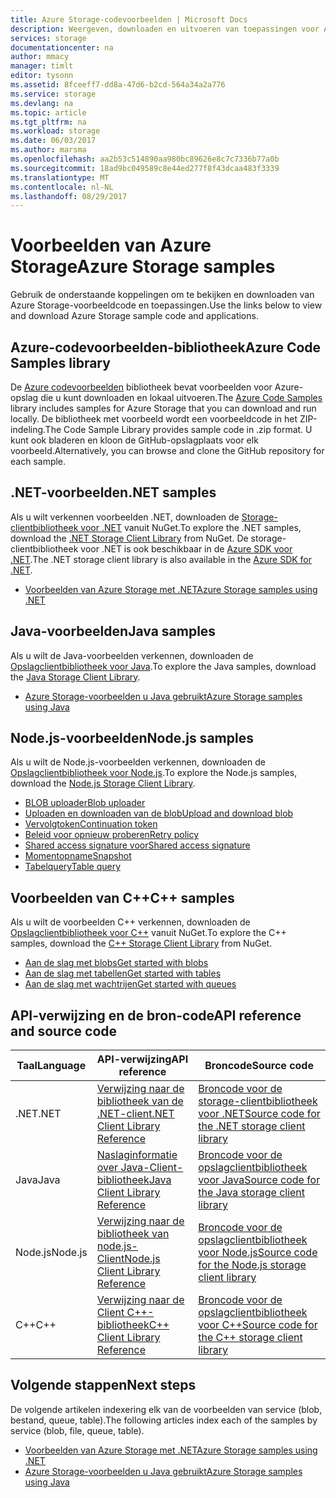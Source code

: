 ```yaml
---
title: Azure Storage-codevoorbeelden | Microsoft Docs
description: Weergeven, downloaden en uitvoeren van toepassingen voor Azure Storage en voorbeeldcode. Ontdek aan de slag voorbeelden voor blobs, wachtrijen, tabellen en bestanden, met behulp van de opslagclientbibliotheken .NET, Java, Node.js en C++.
services: storage
documentationcenter: na
author: mmacy
manager: timlt
editor: tysonn
ms.assetid: 8fceeff7-dd8a-47d6-b2cd-564a34a2a776
ms.service: storage
ms.devlang: na
ms.topic: article
ms.tgt_pltfrm: na
ms.workload: storage
ms.date: 06/03/2017
ms.author: marsma
ms.openlocfilehash: aa2b53c514890aa980bc89626e8c7c7336b77a0b
ms.sourcegitcommit: 18ad9bc049589c8e44ed277f8f43dcaa483f3339
ms.translationtype: MT
ms.contentlocale: nl-NL
ms.lasthandoff: 08/29/2017
---
```

# <a name="azure-storage-samples"></a><span data-ttu-id="72048-104">Voorbeelden van Azure Storage</span><span class="sxs-lookup"><span data-stu-id="72048-104">Azure Storage samples</span></span>

<span data-ttu-id="72048-105">Gebruik de onderstaande koppelingen om te bekijken en downloaden van Azure Storage-voorbeeldcode en toepassingen.</span><span class="sxs-lookup"><span data-stu-id="72048-105">Use the links below to view and download Azure Storage sample code and applications.</span></span>

## <a name="azure-code-samples-library"></a><span data-ttu-id="72048-106">Azure-codevoorbeelden-bibliotheek</span><span class="sxs-lookup"><span data-stu-id="72048-106">Azure Code Samples library</span></span>
<span data-ttu-id="72048-107">De [Azure codevoorbeelden](https://azure.microsoft.com/documentation/samples/?service=storage) bibliotheek bevat voorbeelden voor Azure-opslag die u kunt downloaden en lokaal uitvoeren.</span><span class="sxs-lookup"><span data-stu-id="72048-107">The [Azure Code Samples](https://azure.microsoft.com/documentation/samples/?service=storage) library includes samples for Azure Storage that you can download and run locally.</span></span> <span data-ttu-id="72048-108">De bibliotheek met voorbeeld wordt een voorbeeldcode in het ZIP-indeling.</span><span class="sxs-lookup"><span data-stu-id="72048-108">The Code Sample Library provides sample code in .zip format.</span></span> <span data-ttu-id="72048-109">U kunt ook bladeren en kloon de GitHub-opslagplaats voor elk voorbeeld.</span><span class="sxs-lookup"><span data-stu-id="72048-109">Alternatively, you can browse and clone the GitHub repository for each sample.</span></span>

<!--## Getting started samples-->
<!-- after our quick starts are available, replace this link with a link to one of those. 
Had to remove this article, it refers to the VS quickstarts, and they've stopped publishing them. Robin --> 
<!--* [Get started with Azure Storage in five minutes](storage-getting-started-guide.md)
* [Visual Studio Quick Starts for Azure Storage](https://github.com/Azure/azure-storage-net/tree/master/Samples/GettingStarted/VisualStudioQuickStarts)
-->

## <a name="net-samples"></a><span data-ttu-id="72048-110">.NET-voorbeelden</span><span class="sxs-lookup"><span data-stu-id="72048-110">.NET samples</span></span>
<span data-ttu-id="72048-111">Als u wilt verkennen voorbeelden .NET, downloaden de [Storage-clientbibliotheek voor .NET](https://www.nuget.org/packages/WindowsAzure.Storage/) vanuit NuGet.</span><span class="sxs-lookup"><span data-stu-id="72048-111">To explore the .NET samples, download the [.NET Storage Client Library](https://www.nuget.org/packages/WindowsAzure.Storage/) from NuGet.</span></span> <span data-ttu-id="72048-112">De storage-clientbibliotheek voor .NET is ook beschikbaar in de [Azure SDK voor .NET](https://azure.microsoft.com/downloads/).</span><span class="sxs-lookup"><span data-stu-id="72048-112">The .NET storage client library is also available in the [Azure SDK for .NET](https://azure.microsoft.com/downloads/).</span></span>

* [<span data-ttu-id="72048-113">Voorbeelden van Azure Storage met .NET</span><span class="sxs-lookup"><span data-stu-id="72048-113">Azure Storage samples using .NET</span></span>](storage-samples-dotnet.md)

## <a name="java-samples"></a><span data-ttu-id="72048-114">Java-voorbeelden</span><span class="sxs-lookup"><span data-stu-id="72048-114">Java samples</span></span>
<span data-ttu-id="72048-115">Als u wilt de Java-voorbeelden verkennen, downloaden de [Opslagclientbibliotheek voor Java](https://github.com/azure/azure-storage-java).</span><span class="sxs-lookup"><span data-stu-id="72048-115">To explore the Java samples, download the [Java Storage Client Library](https://github.com/azure/azure-storage-java).</span></span>

* [<span data-ttu-id="72048-116">Azure Storage-voorbeelden u Java gebruikt</span><span class="sxs-lookup"><span data-stu-id="72048-116">Azure Storage samples using Java</span></span>](storage-samples-java.md)

## <a name="nodejs-samples"></a><span data-ttu-id="72048-117">Node.js-voorbeelden</span><span class="sxs-lookup"><span data-stu-id="72048-117">Node.js samples</span></span>
<span data-ttu-id="72048-118">Als u wilt de Node.js-voorbeelden verkennen, downloaden de [Opslagclientbibliotheek voor Node.js](https://github.com/Azure/azure-storage-node).</span><span class="sxs-lookup"><span data-stu-id="72048-118">To explore the Node.js samples, download the [Node.js Storage Client Library](https://github.com/Azure/azure-storage-node).</span></span>

* [<span data-ttu-id="72048-119">BLOB uploader</span><span class="sxs-lookup"><span data-stu-id="72048-119">Blob uploader</span></span>](https://github.com/Azure/azure-storage-node/tree/master/examples/blobuploader)
* [<span data-ttu-id="72048-120">Uploaden en downloaden van de blob</span><span class="sxs-lookup"><span data-stu-id="72048-120">Upload and download blob</span></span>](https://github.com/Azure/azure-storage-node/blob/master/examples/samples/blobuploaddownloadsample.js)
* [<span data-ttu-id="72048-121">Vervolgtoken</span><span class="sxs-lookup"><span data-stu-id="72048-121">Continuation token</span></span>](https://github.com/Azure/azure-storage-node/blob/master/examples/samples/continuationsample.js)
* [<span data-ttu-id="72048-122">Beleid voor opnieuw proberen</span><span class="sxs-lookup"><span data-stu-id="72048-122">Retry policy</span></span>](https://github.com/Azure/azure-storage-node/blob/master/examples/samples/retrypolicysample.js)
* [<span data-ttu-id="72048-123">Shared access signature voor</span><span class="sxs-lookup"><span data-stu-id="72048-123">Shared access signature</span></span>](https://github.com/Azure/azure-storage-node/blob/master/examples/samples/sassample.js)
* [<span data-ttu-id="72048-124">Momentopname</span><span class="sxs-lookup"><span data-stu-id="72048-124">Snapshot</span></span>](https://github.com/Azure/azure-storage-node/blob/master/examples/samples/snapshotsample.js)
* [<span data-ttu-id="72048-125">Tabelquery</span><span class="sxs-lookup"><span data-stu-id="72048-125">Table query</span></span>](https://github.com/Azure/azure-storage-node/blob/master/examples/samples/tablequerysample.js)

## <a name="c-samples"></a><span data-ttu-id="72048-126">Voorbeelden van C++</span><span class="sxs-lookup"><span data-stu-id="72048-126">C++ samples</span></span>
<span data-ttu-id="72048-127">Als u wilt de voorbeelden C++ verkennen, downloaden de [Opslagclientbibliotheek voor C++](https://www.nuget.org/packages/wastorage/) vanuit NuGet.</span><span class="sxs-lookup"><span data-stu-id="72048-127">To explore the C++ samples, download the [C++ Storage Client Library](https://www.nuget.org/packages/wastorage/) from NuGet.</span></span>

* [<span data-ttu-id="72048-128">Aan de slag met blobs</span><span class="sxs-lookup"><span data-stu-id="72048-128">Get started with blobs</span></span>](https://github.com/Azure/azure-storage-cpp/tree/master/Microsoft.WindowsAzure.Storage/samples/BlobsGettingStarted)
* [<span data-ttu-id="72048-129">Aan de slag met tabellen</span><span class="sxs-lookup"><span data-stu-id="72048-129">Get started with tables</span></span>](https://github.com/Azure/azure-storage-cpp/tree/master/Microsoft.WindowsAzure.Storage/samples/TablesGettingStarted)
* [<span data-ttu-id="72048-130">Aan de slag met wachtrijen</span><span class="sxs-lookup"><span data-stu-id="72048-130">Get started with queues</span></span>](https://github.com/Azure/azure-storage-cpp/tree/master/Microsoft.WindowsAzure.Storage/samples/QueuesGettingStarted)

## <a name="api-reference-and-source-code"></a><span data-ttu-id="72048-131">API-verwijzing en de bron-code</span><span class="sxs-lookup"><span data-stu-id="72048-131">API reference and source code</span></span>

| <span data-ttu-id="72048-132">Taal</span><span class="sxs-lookup"><span data-stu-id="72048-132">Language</span></span> | <span data-ttu-id="72048-133">API-verwijzing</span><span class="sxs-lookup"><span data-stu-id="72048-133">API reference</span></span> | <span data-ttu-id="72048-134">Broncode</span><span class="sxs-lookup"><span data-stu-id="72048-134">Source code</span></span> |
|----------|---------------|-------------|
| <span data-ttu-id="72048-135">.NET</span><span class="sxs-lookup"><span data-stu-id="72048-135">.NET</span></span> | [<span data-ttu-id="72048-136">Verwijzing naar de bibliotheek van de .NET-client</span><span class="sxs-lookup"><span data-stu-id="72048-136">.NET Client Library Reference</span></span>](https://msdn.microsoft.com/library/azure/mt347887.aspx) | [<span data-ttu-id="72048-137">Broncode voor de storage-clientbibliotheek voor .NET</span><span class="sxs-lookup"><span data-stu-id="72048-137">Source code for the .NET storage client library</span></span>](https://github.com/Azure/azure-storage-net) |
| <span data-ttu-id="72048-138">Java</span><span class="sxs-lookup"><span data-stu-id="72048-138">Java</span></span> | [<span data-ttu-id="72048-139">Naslaginformatie over Java-Client-bibliotheek</span><span class="sxs-lookup"><span data-stu-id="72048-139">Java Client Library Reference</span></span>](https://docs.microsoft.com/java/api/overview/azure/storage) | [<span data-ttu-id="72048-140">Broncode voor de opslagclientbibliotheek voor Java</span><span class="sxs-lookup"><span data-stu-id="72048-140">Source code for the Java storage client library</span></span>](https://github.com/azure/azure-storage-java) |
| <span data-ttu-id="72048-141">Node.js</span><span class="sxs-lookup"><span data-stu-id="72048-141">Node.js</span></span> | [<span data-ttu-id="72048-142">Verwijzing naar de bibliotheek van node.js-Client</span><span class="sxs-lookup"><span data-stu-id="72048-142">Node.js Client Library Reference</span></span>](http://azure.github.io/azure-storage-node) | [<span data-ttu-id="72048-143">Broncode voor de opslagclientbibliotheek voor Node.js</span><span class="sxs-lookup"><span data-stu-id="72048-143">Source code for the Node.js storage client library</span></span>](https://github.com/Azure/azure-storage-node) |
| <span data-ttu-id="72048-144">C++</span><span class="sxs-lookup"><span data-stu-id="72048-144">C++</span></span> | [<span data-ttu-id="72048-145">Verwijzing naar de Client C++-bibliotheek</span><span class="sxs-lookup"><span data-stu-id="72048-145">C++ Client Library Reference</span></span>](http://azure.github.io/azure-storage-cpp/) | [<span data-ttu-id="72048-146">Broncode voor de opslagclientbibliotheek voor C++</span><span class="sxs-lookup"><span data-stu-id="72048-146">Source code for the C++ storage client library</span></span>](https://github.com/Azure/azure-storage-cpp)|

## <a name="next-steps"></a><span data-ttu-id="72048-147">Volgende stappen</span><span class="sxs-lookup"><span data-stu-id="72048-147">Next steps</span></span>

<span data-ttu-id="72048-148">De volgende artikelen indexering elk van de voorbeelden van service (blob, bestand, queue, table).</span><span class="sxs-lookup"><span data-stu-id="72048-148">The following articles index each of the samples by service (blob, file, queue, table).</span></span>

* [<span data-ttu-id="72048-149">Voorbeelden van Azure Storage met .NET</span><span class="sxs-lookup"><span data-stu-id="72048-149">Azure Storage samples using .NET</span></span>](storage-samples-dotnet.md)
* [<span data-ttu-id="72048-150">Azure Storage-voorbeelden u Java gebruikt</span><span class="sxs-lookup"><span data-stu-id="72048-150">Azure Storage samples using Java</span></span>](storage-samples-java.md)